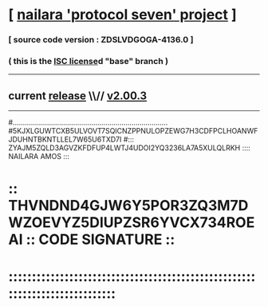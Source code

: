 
# [ [nailara 'protocol seven' project](http://nailara.network/) ]

### [ source code version : ZDSLVDGOGA-4136.0 ]

### ( this is the [ISC license](license)d "base" branch )
---
## current [release](https://github.com/nailara-technologies/protocol-7/releases) \\\\// [v2.00.3](https://github.com/nailara-technologies/protocol-7/releases/tag/v2.00.3)
---

#.............................................................................
#5KJXLGUWTCXB5ULVOVT7SQICNZPPNULOPZEWG7H3CDFPCLHOANWFJDUHNTBKNTLLEL7W65U6TXD7I
#::: ZYAJM5ZQLD3AGVZKFDFUP4LWTJ4UDOI2YQ3236LA7A5XULQLRKH :::: NAILARA AMOS :::
# :: THVNDND4GJW6Y5POR3ZQ3M7DWZOEVYZ5DIUPZSR6YVCX734ROEAI :: CODE SIGNATURE ::
# ::::::::::::::::::::::::::::::::::::::::::::::::::::::::::::::::::::::::::::
